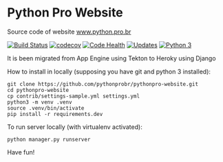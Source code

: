 # Python Pro Website

Source code of website www.python.pro.br

[![Build Status](https://travis-ci.org/pythonprobr/pythonpro-website.svg?branch=master)](https://travis-ci.org/pythonprobr/pythonpro-website)
[![codecov](https://codecov.io/gh/pythonprobr/pythonpro-website/branch/master/graph/badge.svg)](https://codecov.io/gh/pythonprobr/pythonpro-website)
[![Code Health](https://landscape.io/github/pythonprobr/pythonpro-website/master/landscape.svg?style=flat)](https://landscape.io/github/pythonprobr/pythonpro-website/master)
[![Updates](https://pyup.io/repos/github/pythonprobr/pythonpro-website/shield.svg)](https://pyup.io/repos/github/pythonprobr/pythonpro-website/)
[![Python 3](https://pyup.io/repos/github/pythonprobr/pythonpro-website/python-3-shield.svg)](https://pyup.io/repos/github/pythonprobr/pythonpro-website/)


It is been migrated from App Engine using Tekton to Heroky using Django

How to install in locally (supposing you have git and python 3 installed):

```console
git clone https://github.com/pythonprobr/pythonpro-website.git
cd pythonpro-website
cp contrib/settings-sample.yml settings.yml
python3 -m venv .venv
source .venv/bin/activate
pip install -r requirements.dev
```

To run server locally (with virtualenv activated):

```console
python manager.py runserver
```

Have fun!



